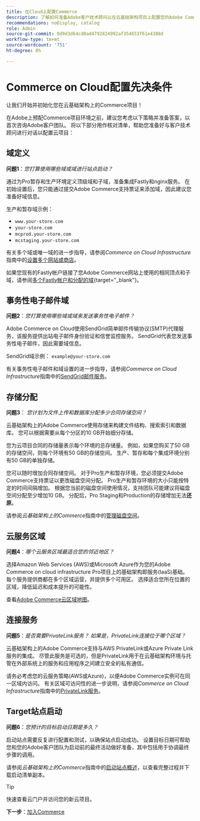 ```yaml
---
title: 在Cloud上配置Commerce
description: 了解如何准备Adobe客户技术顾问以在云基础架构项目上配置您的Adobe Commerce。
recommendations: noDisplay, catalog
role: Admin
source-git-commit: 0d9d3d64cd0ad4792824992af354653f61e4388d
workflow-type: tm+mt
source-wordcount: '751'
ht-degree: 0%

---
```


# Commerce on Cloud配置先决条件

让我们开始并初始化您在云基础架构上的Commerce项目！

在Adobe上预配Commerce项目环境之前，建议您考虑以下策略并准备答案，以首次咨询Adobe客户团队。 将以下部分用作核对清单，帮助您准备好与客户技术顾问进行对话以配置云项目：

## 域定义

**问题1**：_您打算使用哪些域或域进行站点启动？_

通过为Pro暂存和生产环境定义顶级域和子域，准备集成Fastly和nginx服务。 在初始设置后，您只能通过提交Adobe Commerce支持票证来添加域，因此建议您准备好域信息。

生产和暂存域示例：

- `www.your-store.com`
- `your-store.com`
- `mcprod.your-store.com`
- `mcstaging.your-store.com`

有关多个域或唯一域的进一步指导，请参阅&#x200B;_Commerce on Cloud Infrastructure_&#x200B;指南中的[设置多个网站或商店](../cloud-guide/store/multiple-sites.md)。

如果您现有的Fastly帐户链接了您Adobe Commerce网站上使用的相同顶点和子域，请参阅[多个Fastly帐户和分配的域](https://experienceleague.adobe.com/zh-hans/docs/commerce-on-cloud/user-guide/cdn/fastly#multiple-fastly-accounts-and-assigned-domains){target="_blank"}。

## 事务性电子邮件域

**问题2**：_您打算使用哪些域或域来发送事务性电子邮件？_

Adobe Commerce on Cloud使用SendGrid简单邮件传输协议(SMTP)代理服务，该服务提供出站电子邮件身份验证和信誉监控服务。 SendGrid代表您发送事务性电子邮件，因此需要域信息。

SendGrid域示例： `example@your-store.com`

有关事务性电子邮件和域设置的进一步指导，请参阅&#x200B;_Commerce on Cloud Infrastructure_&#x200B;指南中的[SendGrid邮件服务](../cloud-guide/project/sendgrid.md)。

## 存储分配

**问题3**： _您计划为文件上传和数据库分配多少合同存储空间？_

云基础架构上的Adobe Commerce使用存储来构建文件结构、搜索索引和数据库。 您可以根据需要从每个分区的10 GB开始细分存储。

您为云项目合同的存储量表示每个环境的总存储量。 例如，如果您购买了50 GB的存储空间，则每个环境有50 GB的存储空间。 生产、暂存和每个集成环境分别有50 GB的单独存储。

您可以随时增加合同存储空间。 对于Pro生产和暂存环境，您必须提交Adobe Commerce支持票证以更改磁盘空间分配。 Pro生产和暂存环境的大小只能按特定的时间间隔增加。 根据您当前的磁盘空间使用情况，支持团队可能建议将磁盘空间分配至少增加10 GB。 分配后，Pro Staging和Production的存储增加无法&#x200B;**还原**。

请参阅&#x200B;_云基础架构上的Commerce_&#x200B;指南中的[管理磁盘空间](../cloud-guide/storage/manage-disk-space.md)。

## 云服务区域

**问题4**：_哪个云服务区域最适合您的邻近地区？_

选择Amazon Web Services (AWS)或Microsoft Azure作为您的Adobe Commerce on cloud infrastructure Pro项目上的基础架构即服务(IaaS)基础。 每个服务提供商都在多个区域运营，并提供多个可用区。 选择适合您所在位置的区域，降低延迟和成本提升的可能性。

查看[Adobe Commerce云区域地图](../cloud-guide/overview.md)。

## 连接服务

**问题5**：_是否需要PrivateLink服务？ 如果是，PrivateLink连接位于哪个区域？_

云基础架构上的Adobe Commerce支持与AWS PrivateLink或Azure Private Link服务的集成。 尽管此服务是可选的，但是PrivateLink用于在云基础架构环境与托管在外部系统上的服务和应用程序之间建立安全的私有通信。

请务必考虑您的云服务策略(AWS或Azure)，以便Adobe Commerce实例可在同一区域内访问。 有关区域可访问性的进一步说明，请参阅&#x200B;_Commerce on Cloud Infrastructure_&#x200B;指南中的[PrivateLink服务](../cloud-guide/development/privatelink-service.md)。

## Target站点启动

**问题6**：_您预计的目标启动日期是多久？_

启动站点需要反复进行配置和测试，以确保站点启动成功。 设置目标日期可帮助您和您的Adobe客户团队为启动前的最终活动做好准备，其中包括用于协调最终步骤的调用。

请参阅&#x200B;_云基础架构上的Commerce_&#x200B;指南中的[启动站点概述](../cloud-guide/launch/overview.md)，以查看完整过程并下载启动清单副本。

>[!TIP]
>
> 快速查看云门户并访问您的新云项目。
>
>**下一步**：[加入Commerce](onboarding.md)
